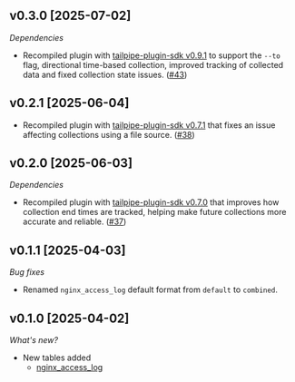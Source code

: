 ## v0.3.0 [2025-07-02]

_Dependencies_

- Recompiled plugin with [tailpipe-plugin-sdk v0.9.1](https://github.com/turbot/tailpipe-plugin-sdk/blob/develop/CHANGELOG.md#v091-2025-07-02) to support the `--to` flag, directional time-based collection, improved tracking of collected data and fixed collection state issues. ([#43](https://github.com/turbot/tailpipe-plugin-nginx/pull/43))

## v0.2.1 [2025-06-04]

- Recompiled plugin with [tailpipe-plugin-sdk v0.7.1](https://github.com/turbot/tailpipe-plugin-sdk/blob/develop/CHANGELOG.md#v071-2025-06-04) that fixes an issue affecting collections using a file source. ([#38](https://github.com/turbot/tailpipe-plugin-nginx/pull/38))

## v0.2.0 [2025-06-03]

_Dependencies_

- Recompiled plugin with [tailpipe-plugin-sdk v0.7.0](https://github.com/turbot/tailpipe-plugin-sdk/blob/develop/CHANGELOG.md#v070-2025-06-03) that improves how collection end times are tracked, helping make future collections more accurate and reliable. ([#37](https://github.com/turbot/tailpipe-plugin-nginx/pull/37))

## v0.1.1 [2025-04-03]

_Bug fixes_

- Renamed `nginx_access_log` default format from `default` to `combined`.

## v0.1.0 [2025-04-02]

_What's new?_

- New tables added
  - [nginx_access_log](https://hub.tailpipe.io/plugins/turbot/nginx/tables/nginx_access_log)
